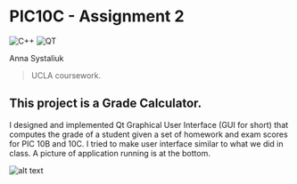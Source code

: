 # PIC10C - Assignment 2
![C++](https://img.shields.io/badge/C%2B%2B--green.svg)
![QT](https://img.shields.io/badge/QT--brightgreen.svg)

Anna Systaliuk
> UCLA coursework.

## This project is a Grade Calculator.

I designed and implemented Qt Graphical User Interface (GUI for short) that computes the grade of a student given a set of homework and exam scores for PIC 10B and 10C. I tried to make user interface similar to what we did in class. A picture of application running is at the bottom.

![alt text](https://github.com/merviolli/PIC10C/raw/master/Assignment2/program.png)
